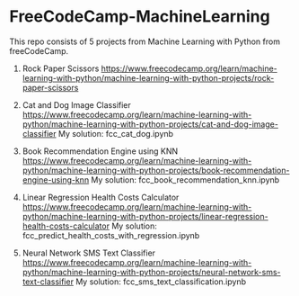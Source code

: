 # FreeCodeCamp-MachineLearning

This repo consists of 5 projects from Machine Learning with Python from freeCodeCamp. 

1. Rock Paper Scissors
https://www.freecodecamp.org/learn/machine-learning-with-python/machine-learning-with-python-projects/rock-paper-scissors

2. Cat and Dog Image Classifier
https://www.freecodecamp.org/learn/machine-learning-with-python/machine-learning-with-python-projects/cat-and-dog-image-classifier
My solution: fcc_cat_dog.ipynb 

3. Book Recommendation Engine using KNN
https://www.freecodecamp.org/learn/machine-learning-with-python/machine-learning-with-python-projects/book-recommendation-engine-using-knn
My solution: fcc_book_recommendation_knn.ipynb

4. Linear Regression Health Costs Calculator
https://www.freecodecamp.org/learn/machine-learning-with-python/machine-learning-with-python-projects/linear-regression-health-costs-calculator
My solution: fcc_predict_health_costs_with_regression.ipynb

5. Neural Network SMS Text Classifier
https://www.freecodecamp.org/learn/machine-learning-with-python/machine-learning-with-python-projects/neural-network-sms-text-classifier
My solution: fcc_sms_text_classification.ipynb
